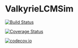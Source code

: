 # ValkyrieLCMSim

[![Build Status](https://travis-ci.org/tkoolen/ValkyrieLCMSim.jl.svg?branch=master)](https://travis-ci.org/tkoolen/ValkyrieLCMSim.jl)

[![Coverage Status](https://coveralls.io/repos/tkoolen/ValkyrieLCMSim.jl/badge.svg?branch=master&service=github)](https://coveralls.io/github/tkoolen/ValkyrieLCMSim.jl?branch=master)

[![codecov.io](http://codecov.io/github/tkoolen/ValkyrieLCMSim.jl/coverage.svg?branch=master)](http://codecov.io/github/tkoolen/ValkyrieLCMSim.jl?branch=master)
